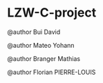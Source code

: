 # LZW-C-project

@author Bui David

@author Mateo Yohann

@author Branger Mathias

@author Florian PIERRE-LOUIS



